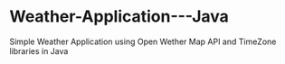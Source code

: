 # Weather-Application---Java
Simple Weather Application using Open Wether Map API and TimeZone libraries in Java
